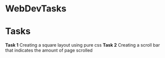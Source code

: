 # WebDevTasks

# Tasks
**Task 1** Creating a square layout using pure css
**Task 2** Creating a scroll bar that indicates the amount of page scrolled

